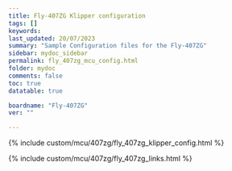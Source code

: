 ```yaml
---
title: Fly-407ZG Klipper configuration
tags: []
keywords: 
last_updated: 20/07/2023
summary: "Sample Configuration files for the Fly-407ZG"
sidebar: mydoc_sidebar
permalink: fly_407zg_mcu_config.html
folder: mydoc
comments: false
toc: true
datatable: true

boardname: "Fly-407ZG" 
ver: "" 

---
```


{% include custom/mcu/407zg/fly_407zg_klipper_config.html %}

{% include custom/mcu/407zg/fly_407zg_links.html %}
